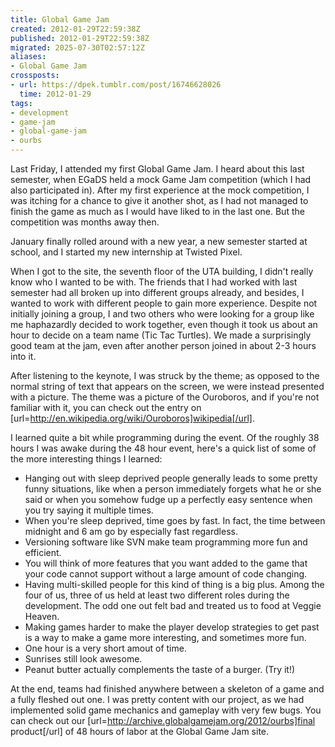 ```yaml
---
title: Global Game Jam
created: 2012-01-29T22:59:38Z
published: 2012-01-29T22:59:38Z
migrated: 2025-07-30T02:57:12Z
aliases:
- Global Game Jam
crossposts:
- url: https://dpek.tumblr.com/post/16746628026
  time: 2012-01-29
tags:
- development
- game-jam
- global-game-jam
- ourbs
---
```


Last Friday, I attended my first Global Game Jam. I heard about this last semester, when EGaDS held a mock Game Jam competition (which I had also participated in). After my first experience at the mock competition, I was itching for a chance to give it another shot, as I had not managed to finish the game as much as I would have liked to in the last one. But the competition was months away then.

January finally rolled around with a new year, a new semester started at school, and I started my new internship at Twisted Pixel.

When I got to the site, the seventh floor of the UTA building, I didn't really know who I wanted to be with. The friends that I had worked with last semester had all broken up into different groups already, and besides, I wanted to work with different people to gain more experience. Despite not initially joining a group, I and two others who were looking for a group like me haphazardly decided to work together, even though it took us about an hour to decide on a team name (Tic Tac Turtles). We made a surprisingly good team at the jam, even after another person joined in about 2-3 hours into it.

After listening to the keynote, I was struck by the theme; as opposed to the normal string of text that appears on the screen, we were instead presented with a picture. The theme was a picture of the Ouroboros, and if you're not familiar with it, you can check out the entry on [url=http://en.wikipedia.org/wiki/Ouroboros]wikipedia[/url].

I learned quite a bit while programming during the event. Of the roughly 38 hours I was awake during the 48 hour event, here's a quick list of some of the more interesting things I learned:

- Hanging out with sleep deprived people generally leads to some pretty funny situations, like when a person immediately forgets what he or she said or when you somehow fudge up a perfectly easy sentence when you try saying it multiple times.
- When you're sleep deprived, time goes by fast. In fact, the time between midnight and 6 am go by especially fast regardless.
- Versioning software like SVN make team programming more fun and efficient.
- You will think of more features that you want added to the game that your code cannot support without a large amount of code changing.
- Having multi-skilled people for this kind of thing is a big plus. Among the four of us, three of us held at least two different roles during the development. The odd one out felt bad and treated us to food at Veggie Heaven.
- Making games harder to make the player develop strategies to get past is a way to make a game more interesting, and sometimes more fun.
- One hour is a very short amout of time.
- Sunrises still look awesome.
- Peanut butter actually complements the taste of a burger. (Try it!)

At the end, teams had finished anywhere between a skeleton of a game and a fully fleshed out one. I was pretty content with our project, as we had implemented solid game mechanics and gameplay with very few bugs. You can check out our [url=http://archive.globalgamejam.org/2012/ourbs]final product[/url] of 48 hours of labor at the Global Game Jam site.
